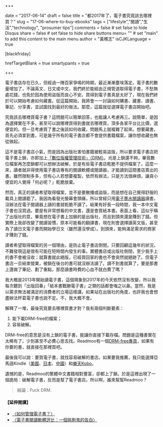 +++
     
date = "2017-06-14"
draft = false
title = "都2017年了，電子書究竟該去哪裡買？"
slug = "17-06-where-to-buy-ebooks"
tags = ["lifestyle","閱讀","生活","technology", "prosumer tips"]
comments = false # set false to hide Disqus
share = false # set false to hide share buttons
menu= ""  # set "main" to add this content to the main menu
author = "黃樵志"
isCJKLanguage = true

[blackfriday]

hrefTargetBlank = true 
smartypants = true

+++

電子書店存在已久，但經過一陣百家爭鳴的時期，最近漸漸塵埃落定。電子書的數量增加了，不論英文、日文或中文，我們終於能經由正規管道取得電子書，不愁無處花錢，也免於因為使用盜版而良心不安。買得到電子書真是太好了，現在我們終於可以開始考慮如何藏書。從這篇開始，我將會一一討論如何購書、藏書、讀書、筆記、分享書，並試圖找到最好的做法。那麼，這篇就從選擇電子書店開始吧。

<!--more-->

究竟該去哪裡買電子書？這問題可以簡單回答，也能讓人考慮再三。說簡單，是因為選擇實在不多，甚至可以說哪裡買得到書就去哪裡買，頂多各家平台比比價，選便宜的。但一旦考慮買了書之後該如何收藏，問題馬上就複雜了起來。想要藏書，首先必須拿到書，可是幾乎所有的電子書店都不會提供書籍檔案，讓你想收藏也無從做起。

這不是電子書店小氣，而是因為出版社害怕書籍被輕易盜版，所以要求電子書店把電子書上鎖，亦即加上[「數位版權管理技術」（DRM）](http://blog.wanderer.tw/post/120309449768/談談drm)。光是上鎖還不夠，畢竟數位檔案再怎麼鎖都可以想辦法破解，於是有些電子書店乾脆不提供檔案了。這麼一來，讀者就非得使用電子書店專有的閱讀軟體或閱讀器，才能讀到這間書店賣出的書。雖然限制多多，但有心人若想要複製，依然有辦法，只是方法很麻煩，讓貪小便宜的人覺得「何必呢？」乾脆放棄。

然而，真正的讀者希望取得檔案，並不是要散播或盜版，而是想在自己覺得舒服的載具上閱讀罷了。我因為看發光螢幕會頭痛，所以曾經只用[電子墨水閱讀器](https://eternallogger.com/post/17-05-buy-eink-reader-now/)讀書，沒辦法在電子閱讀器上讀的書就乾脆不讀了。結果有好長一段時間，我一本中文電子書也沒買過。要是有非常想看的中文書，還是會買紙本書。表面上看，這似乎稱了出版社的意，畢竟想在電子書上加鎖的是出版社，而且到頭來還是賺到了錢。但實際上我卻改變了閱讀習慣，原本可能看的翻譯書，現在則會選擇讀英文版，甚至為了讀日文電子書而開始學日文（雖然還沒學成）。到頭來，能夠滿足需求的商家才賺到了錢。

讀者希望取得檔案的另一個理由，是防止電子書店倒閉。只要回顧這幾年的狀況，不難發現這是很有可能在短時間內發生的事。實體書店或出版社倒閉，至少我手上的書不會被沒收；就算書就此絕版，已經買回家的書也不會突然就絕跡了。但電子書店一旦結束營業，被鎖在後台的書可就沒辦法讀了。讀不到書就算了，要是那書上還做了筆記、劃了重點，那麼讀書時費的心血不就白費了嗎？

我大概是2013年開始讀電子書，這個現象到2017年的今天依然沒有改變，所以我每次聽到「出版回春」「紙本書戰勝電子書」之類的話都會嗤之以鼻。當然，我是以需求無法被滿足的消費者的立場這樣講，如果站在出版社的角度，也許我也會想盡辦法杯葛電子書也說不定。不，我大概不會。

解釋了一堆，最後究竟要去哪裡買書才對？我有兩個判斷要素：

1. 能下載DRM-free的檔案；
2. 容易破解。

DRM-free的意思是沒有上鎖的電子書，能讓你直接下載存檔。問題是這種書實在太稀有了，少到甚至不必費心思去找。Readmoo有一個[DRM-free專頁](https://readmoo.com/block/drm_free)，如果有你要的書，就直接在那裡買吧。

最後我可以說：要買電子書，就找容易破解的書店。如果要我推薦，我只能選擇亞馬遜Kindle（[美國](https://www.amazon.com/Kindle-eBooks/)、[日本](https://www.amazon.co.jp/Kindle-キンドル-電子書籍/b/ref=nav__kbo?ie=UTF8&node=2275256051)、[中國](https://www.amazon.cn/Kindle电子书/b/ref=sa_menu_kindle_l2_116169071?ie=UTF8&node=116169071)）和[樂天Kobo](https://www.kobo.com)。

遺憾的是，Readmoo的繁體中文書籍相對豐富，卻都上了鎖。於是這裡出現了一個詭局：破解電子書，反而是幫了電子書店。所以啊，誰來幫幫Readmoo？

> 結論：Fuck DRM. 

#### 【延伸閱讀】  
- [〈如何管理電子書？〉](https://eternallogger.com/post/17-06-how-to-manage-ebooks/)
- [〈電子書閱讀軟體評比：一個挑剔鬼的告白〉](https://eternallogger.com/post/17-06-the-one-ebook-reader/)